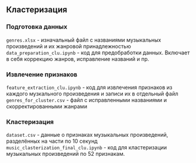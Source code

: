 ## Кластеризация 

### Подготовка данных
`genres.xlsx`  - изначальный файл с названиями музыкальных произведений и их жанровой принадлежностью
`data_preparation_clu.ipynb` - код для предобработки данных. Включает в себя коррекцию жанров, исправление названий и пр. 

### Извлечение признаков
`feature_extraction_clu.ipynb` - код для извлечения признаков из каждого музкального произведения и записи их в отдельный файл 
`genres_for_cluster.csv` - файл с исправленными названиями и скорректированными жанрами

### Кластеризация
`dataset.csv` - данные о признаках музыкальных произведений, разделённых на части по 10 секунд
`music_clasterization_final_clu.ipynb` - код для кластеризации музыкальных произведений по 52 признакам.
 